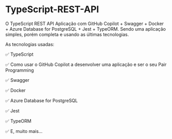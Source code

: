 # TypeScript-REST-API


O TypeScript REST API Aplicação com GitHub Copilot + Swagger + Docker + Azure Database for PostgreSQL + Jest + TypeORM.
Sendo uma aplicação simples, porém completa e usando as últimas tecnologias.

As tecnologias usadas: 

✅ TypeScript

✅ Como usar o GitHub Copilot a desenvolver uma aplicação e ser o seu Pair Programming

✅ Swagger

✅ Docker

✅ Azure Database for PostgreSQL

✅ Jest

✅ TypeORM 

✅ E, muito mais...

